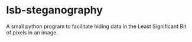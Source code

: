 # lsb-steganography
A small python program to facilitate hiding data in the Least Significant Bit of pixels in an image.
